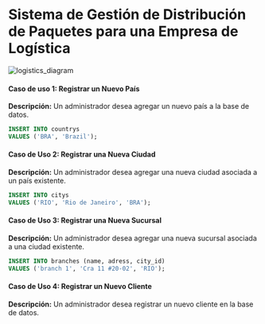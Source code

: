 # Sistema de Gestión de Distribución de Paquetes para una Empresa de Logística

![logistics_diagram]()

#### Caso de uso 1: Registrar un Nuevo País

**Descripción:** Un administrador desea agregar un nuevo país a la base de datos.

```SQL
INSERT INTO countrys 
VALUES ('BRA', 'Brazil');
```

#### Caso de Uso 2: Registrar una Nueva Ciudad

**Descripción:** Un administrador desea agregar una nueva ciudad asociada a un país existente.

```SQL
INSERT INTO citys 
VALUES ('RIO', 'Rio de Janeiro', 'BRA');
```

#### Caso de Uso 3: Registrar una Nueva Sucursal

**Descripción:** Un administrador desea agregar una nueva sucursal asociada a una ciudad
existente.

```SQL
INSERT INTO branches (name, adress, city_id) 
VALUES ('branch 1', 'Cra 11 #20-02', 'RIO');
```

#### Caso de Uso 4: Registrar un Nuevo Cliente

**Descripción:** Un administrador desea registrar un nuevo cliente en la base de datos.

